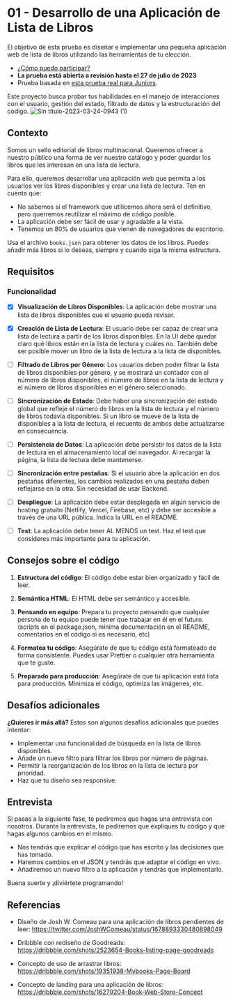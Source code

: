 # 01 - Desarrollo de una Aplicación de Lista de Libros

El objetivo de esta prueba es diseñar e implementar una pequeña aplicación web de lista de libros utilizando las herramientas de tu elección.

- [¿Cómo puedo participar?](https://github.com/midudev/pruebas-tecnicas#c%C3%B3mo-participar)
- **La prueba está abierta a revisión hasta el 27 de julio de 2023**
- Prueba basada en [esta prueba real para Juniors](https://discord.com/channels/741237973663612969/848944161448132628/1127729621744500806).

Este proyecto busca probar tus habilidades en el manejo de interacciones con el usuario, gestión del estado, filtrado de datos y la estructuración del código.
![Sin título-2023-03-24-0943 (1)](https://github.com/midudev/pruebas-tecnicas/assets/1561955/a829323d-07e6-4937-91c6-5498481148c5)

## Contexto

Somos un sello editorial de libros multinacional. Queremos ofrecer a nuestro público una forma de ver nuestro catálogo y poder guardar los libros que les interesan en una lista de lectura.

Para ello, queremos desarrollar una aplicación web que permita a los usuarios ver los libros disponibles y crear una lista de lectura. Ten en cuenta que:

- No sabemos si el framework que utilicemos ahora será el definitivo, pero querremos reutilizar el máximo de código posible.
- La aplicación debe ser fácil de usar y agradable a la vista.
- Tenemos un 80% de usuarios que vienen de navegadores de escritorio.

Usa el archivo `books.json` para obtener los datos de los libros. Puedes añadir más libros si lo deseas, siempre y cuando siga la misma estructura.

## Requisitos

### Funcionalidad

- [x] **Visualización de Libros Disponibles**: La aplicación debe mostrar una lista de libros disponibles que el usuario pueda revisar.

- [x] **Creación de Lista de Lectura**: El usuario debe ser capaz de crear una lista de lectura a partir de los libros disponibles. En la UI debe quedar claro qué libros están en la lista de lectura y cuáles no. También debe ser posible mover un libro de la lista de lectura a la lista de disponibles.

- [ ] **Filtrado de Libros por Género**: Los usuarios deben poder filtrar la lista de libros disponibles por género, y se mostrará un contador con el número de libros disponibles, el número de libros en la lista de lectura y el número de libros disponibles en el género seleccionado.

- [ ] **Sincronización de Estado**: Debe haber una sincronización del estado global que refleje el número de libros en la lista de lectura y el número de libros todavía disponibles. Si un libro se mueve de la lista de disponibles a la lista de lectura, el recuento de ambos debe actualizarse en consecuencia.

- [ ] **Persistencia de Datos**: La aplicación debe persistir los datos de la lista de lectura en el almacenamiento local del navegador. Al recargar la página, la lista de lectura debe mantenerse.

- [ ] **Sincronización entre pestañas**: Si el usuario abre la aplicación en dos pestañas diferentes, los cambios realizados en una pestaña deben reflejarse en la otra. Sin necesidad de usar Backend.

- [ ] **Despliegue**: La aplicación debe estar desplegada en algún servicio de hosting gratuito (Netlify, Vercel, Firebase, etc) y debe ser accesible a través de una URL pública. Indica la URL en el README.

- [ ] **Test**: La aplicación debe tener AL MENOS un test. Haz el test que consideres más importante para tu aplicación.

## Consejos sobre el código

1. **Estructura del código**: El código debe estar bien organizado y fácil de leer.

2. **Semántica HTML**: El HTML debe ser semántico y accesible.

3. **Pensando en equipo**: Prepara tu proyecto pensando que cualquier persona de tu equipo puede tener que trabajar en él en el futuro. (scripts en el package.json, mínima documentación en el README, comentarios en el código si es necesario, etc)

4. **Formatea tu código**: Asegúrate de que tu código está formateado de forma consistente. Puedes usar Prettier o cualquier otra herramienta que te guste.

5. **Preparado para producción**: Asegúrate de que tu aplicación está lista para producción. Minimiza el código, optimiza las imágenes, etc.

## Desafíos adicionales

**¿Quieres ir más allá?** Estos son algunos desafíos adicionales que puedes intentar:

- Implementar una funcionalidad de búsqueda en la lista de libros disponibles.
- Añade un nuevo filtro para filtrar los libros por número de páginas.
- Permitir la reorganización de los libros en la lista de lectura por prioridad.
- Haz que tu diseño sea responsive.

## Entrevista

Si pasas a la siguiente fase, te pediremos que hagas una entrevista con nosotros. Durante la entrevista, te pediremos que expliques tu código y que hagas algunos cambios en el mismo.

- Nos tendrás que explicar el código que has escrito y las decisiones que has tomado.
- Haremos cambios en el JSON y tendrás que adaptar el código en vivo.
- Añadiremos un nuevo filtro a la aplicación y tendrás que implementarlo.

Buena suerte y ¡diviértete programando!

## Referencias

- Diseño de Josh W. Comeau para una aplicación de libros pendientes de leer: https://twitter.com/JoshWComeau/status/1678893330480898049

- Dribbble con rediseño de Goodreads: https://dribbble.com/shots/2523654-Books-listing-page-goodreads

- Concepto de uso de arrastrar libros: https://dribbble.com/shots/19351938-Mybooks-Page-Board

- Concepto de landing para una aplicación de libros: https://dribbble.com/shots/16279204-Book-Web-Store-Concept
